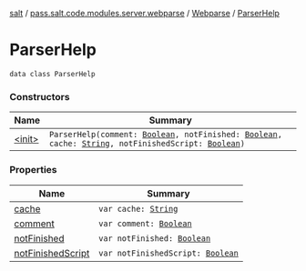 [salt](../../../index.md) / [pass.salt.code.modules.server.webparse](../../index.md) / [Webparse](../index.md) / [ParserHelp](./index.md)

# ParserHelp

`data class ParserHelp`

### Constructors

| Name | Summary |
|---|---|
| [&lt;init&gt;](-init-.md) | `ParserHelp(comment: `[`Boolean`](https://kotlinlang.org/api/latest/jvm/stdlib/kotlin/-boolean/index.html)`, notFinished: `[`Boolean`](https://kotlinlang.org/api/latest/jvm/stdlib/kotlin/-boolean/index.html)`, cache: `[`String`](https://kotlinlang.org/api/latest/jvm/stdlib/kotlin/-string/index.html)`, notFinishedScript: `[`Boolean`](https://kotlinlang.org/api/latest/jvm/stdlib/kotlin/-boolean/index.html)`)` |

### Properties

| Name | Summary |
|---|---|
| [cache](cache.md) | `var cache: `[`String`](https://kotlinlang.org/api/latest/jvm/stdlib/kotlin/-string/index.html) |
| [comment](comment.md) | `var comment: `[`Boolean`](https://kotlinlang.org/api/latest/jvm/stdlib/kotlin/-boolean/index.html) |
| [notFinished](not-finished.md) | `var notFinished: `[`Boolean`](https://kotlinlang.org/api/latest/jvm/stdlib/kotlin/-boolean/index.html) |
| [notFinishedScript](not-finished-script.md) | `var notFinishedScript: `[`Boolean`](https://kotlinlang.org/api/latest/jvm/stdlib/kotlin/-boolean/index.html) |
